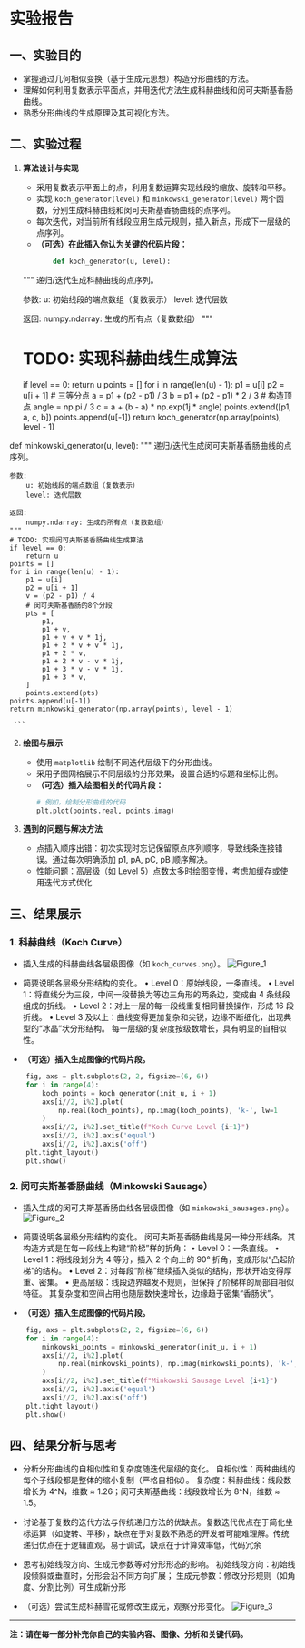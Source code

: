 # 实验报告

## 一、实验目的

- 掌握通过几何相似变换（基于生成元思想）构造分形曲线的方法。
- 理解如何利用复数表示平面点，并用迭代方法生成科赫曲线和闵可夫斯基香肠曲线。
- 熟悉分形曲线的生成原理及其可视化方法。

## 二、实验过程

1. **算法设计与实现**
   - 采用复数表示平面上的点，利用复数运算实现线段的缩放、旋转和平移。
   - 实现 `koch_generator(level)` 和 `minkowski_generator(level)` 两个函数，分别生成科赫曲线和闵可夫斯基香肠曲线的点序列。
   - 每次迭代，对当前所有线段应用生成元规则，插入新点，形成下一层级的点序列。
   - **（可选）在此插入你认为关键的代码片段：**
     ```python
         def koch_generator(u, level):
    """
    递归/迭代生成科赫曲线的点序列。

    参数:
        u: 初始线段的端点数组（复数表示）
        level: 迭代层数

    返回:
        numpy.ndarray: 生成的所有点（复数数组）
    """
    # TODO: 实现科赫曲线生成算法
    if level == 0:
        return u
    points = []
    for i in range(len(u) - 1):
        p1 = u[i]
        p2 = u[i + 1]
        # 三等分点
        a = p1 + (p2 - p1) / 3
        b = p1 + (p2 - p1) * 2 / 3
        # 构造顶点
        angle = np.pi / 3
        c = a + (b - a) * np.exp(1j * angle)
        points.extend([p1, a, c, b])
    points.append(u[-1])
    return koch_generator(np.array(points), level - 1)

def minkowski_generator(u, level):
    """
    递归/迭代生成闵可夫斯基香肠曲线的点序列。

    参数:
        u: 初始线段的端点数组（复数表示）
        level: 迭代层数

    返回:
        numpy.ndarray: 生成的所有点（复数数组）
    """
    # TODO: 实现闵可夫斯基香肠曲线生成算法
    if level == 0:
        return u
    points = []
    for i in range(len(u) - 1):
        p1 = u[i]
        p2 = u[i + 1]
        v = (p2 - p1) / 4
        # 闵可夫斯基香肠的8个分段
        pts = [
            p1,
            p1 + v,
            p1 + v + v * 1j,
            p1 + 2 * v + v * 1j,
            p1 + 2 * v,
            p1 + 2 * v - v * 1j,
            p1 + 3 * v - v * 1j,
            p1 + 3 * v,
        ]
        points.extend(pts)
    points.append(u[-1])
    return minkowski_generator(np.array(points), level - 1)
     
     ```

2. **绘图与展示**
   - 使用 `matplotlib` 绘制不同迭代层级下的分形曲线。
   - 采用子图网格展示不同层级的分形效果，设置合适的标题和坐标比例。
   - **（可选）插入绘图相关的代码片段：**
     ```python
     # 例如，绘制分形曲线的代码
     plt.plot(points.real, points.imag)
     ```

3. **遇到的问题与解决方法**
   - 点插入顺序出错：初次实现时忘记保留原点序列顺序，导致线条连接错误。通过每次明确添加 p1, pA, pC, pB 顺序解决。
   - 性能问题：高层级（如 Level 5）点数太多时绘图变慢，考虑加缓存或使用迭代方式优化

## 三、结果展示

### 1. 科赫曲线（Koch Curve）

- 插入生成的科赫曲线各层级图像（如 `koch_curves.png`）。
![Figure_1](https://github.com/user-attachments/assets/3970d40c-8bcb-40a0-8aa7-5792fe65a7eb)

- 简要说明各层级分形结构的变化。
   •  Level 0：原始线段，一条直线。
	•	Level 1：将直线分为三段，中间一段替换为等边三角形的两条边，变成由 4 条线段组成的折线。
	•	Level 2：对上一层的每一段线重复相同替换操作，形成 16 段折线。
	•	Level 3 及以上：曲线变得更加复杂和尖锐，边缘不断细化，出现典型的“冰晶”状分形结构。
每一层级的复杂度按级数增长，具有明显的自相似性。

- **（可选）插入生成图像的代码片段。**
```python
    fig, axs = plt.subplots(2, 2, figsize=(6, 6))
    for i in range(4):
        koch_points = koch_generator(init_u, i + 1)
        axs[i//2, i%2].plot(
            np.real(koch_points), np.imag(koch_points), 'k-', lw=1
        )
        axs[i//2, i%2].set_title(f"Koch Curve Level {i+1}")
        axs[i//2, i%2].axis('equal')
        axs[i//2, i%2].axis('off')
    plt.tight_layout()
    plt.show()
```

### 2. 闵可夫斯基香肠曲线（Minkowski Sausage）

- 插入生成的闵可夫斯基香肠曲线各层级图像（如 `minkowski_sausages.png`）。
![Figure_2](https://github.com/user-attachments/assets/acac4da6-4e09-400b-88c9-dee02a890812)

- 简要说明各层级分形结构的变化。
闵可夫斯基香肠曲线是另一种分形线条，其构造方式是在每一段线上构建“阶梯”样的折角：
	•	Level 0：一条直线。
	•	Level 1：将线段划分为 4 等分，插入 2 个向上的 90° 折角，变成形似“凸起阶梯”的结构。
	•	Level 2：对每段“阶梯”继续插入类似的结构，形状开始变得厚重、密集。
	•	更高层级：线段边界越发不规则，但保持了阶梯样的局部自相似特征。
其复杂度和空间占用也随层数快速增长，边缘趋于密集“香肠状”。

- **（可选）插入生成图像的代码片段。**
```python
    fig, axs = plt.subplots(2, 2, figsize=(6, 6))
    for i in range(4):
        minkowski_points = minkowski_generator(init_u, i + 1)
        axs[i//2, i%2].plot(
            np.real(minkowski_points), np.imag(minkowski_points), 'k-', lw=1
        )
        axs[i//2, i%2].set_title(f"Minkowski Sausage Level {i+1}")
        axs[i//2, i%2].axis('equal')
        axs[i//2, i%2].axis('off')
    plt.tight_layout()
    plt.show()
```

## 四、结果分析与思考

- 分析分形曲线的自相似性和复杂度随迭代层级的变化。
  自相似性​​：两种曲线的每个子线段都是整体的缩小复制（严格自相似）。
  复杂度​​：科赫曲线​​：线段数增长为 ​​4^N​​，维数 ≈ 1.26；闵可夫斯基曲线​​：线段数增长为 ​​8^N​​，维数 ≈ 1.5。

- 讨论基于复数的迭代方法与传统递归方法的优缺点。
  ​​复数迭代​​优点在于简化坐标运算（如旋转、平移），缺点在于对复数不熟悉的开发者可能难理解。
  ​​传统递归​​优点在于逻辑直观，易于调试，缺点在于计算效率低，代码冗余
- 思考初始线段方向、生成元参数等对分形形态的影响。
  初始线段方向​​：初始线段倾斜或垂直时，分形会沿不同方向扩展；
  生成元参数​​：修改分形规则（如角度、分割比例）可生成新分形
- （可选）尝试生成科赫雪花或修改生成元，观察分形变化。
  ![Figure_3](https://github.com/user-attachments/assets/5dfe82e9-176d-4260-978e-1cc116293338)


---

**注：请在每一部分补充你自己的实验内容、图像、分析和关键代码。**
